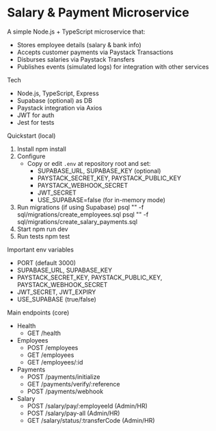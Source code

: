 # Salary & Payment Microservice

A simple Node.js + TypeScript microservice that:
- Stores employee details (salary & bank info)
- Accepts customer payments via Paystack Transactions
- Disburses salaries via Paystack Transfers
- Publishes events (simulated logs) for integration with other services

Tech
- Node.js, TypeScript, Express
- Supabase (optional) as DB
- Paystack integration via Axios
- JWT for auth
- Jest for tests

Quickstart (local)
1. Install
   npm install
2. Configure
   - Copy or edit `.env` at repository root and set:
     - SUPABASE_URL, SUPABASE_KEY (optional)
     - PAYSTACK_SECRET_KEY, PAYSTACK_PUBLIC_KEY
     - PAYSTACK_WEBHOOK_SECRET
     - JWT_SECRET
     - USE_SUPABASE=false (for in-memory mode)
3. Run migrations (if using Supabase)
   psql "<your-connection-string>" -f sql/migrations/create_employees.sql
   psql "<your-connection-string>" -f sql/migrations/create_salary_payments.sql
4. Start
   npm run dev
5. Run tests
   npm test

Important env variables
- PORT (default 3000)
- SUPABASE_URL, SUPABASE_KEY
- PAYSTACK_SECRET_KEY, PAYSTACK_PUBLIC_KEY, PAYSTACK_WEBHOOK_SECRET
- JWT_SECRET, JWT_EXPIRY
- USE_SUPABASE (true/false)

Main endpoints (core)
- Health
  - GET /health
- Employees
  - POST /employees
  - GET /employees
  - GET /employees/:id
- Payments
  - POST /payments/initialize
  - GET /payments/verify/:reference
  - POST /payments/webhook
- Salary
  - POST /salary/pay/:employeeId (Admin/HR)
  - POST /salary/pay-all (Admin/HR)
  - GET /salary/status/:transferCode (Admin/HR)




